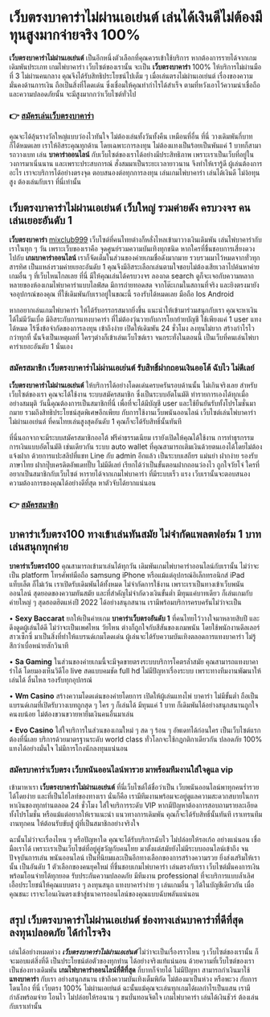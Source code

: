# เว็บตรงบาคาร่าไม่ผ่านเอเย่นต์ เล่นได้เงินดีไม่ต้องมีทุนสูงมากจ่ายจริง 100%
**เว็บตรงบาคาร่าไม่ผ่านเอเย่นต์** เป็นอีกหนึ่งตัวเลือกที่คุณควรเข้าใช้บริการ หากต้องการรายได้จากเกมเดิมพันประเภท เกมไพ่บาคาร่า เว็บไซต์ของเรานั้น จะเป็น **เว็บตรงบาคาร่า** 100% ให้บริการไม่ผ่านมือที่ 3 ไม่ผ่านคนกลาง คุณจึงได้รับสิทธิประโยชน์ไปเต็ม ๆ เมื่อเล่นตรงไม่ผ่านเอเย่นต์ เรื่องของความมั่นคงด้านการเงิน ถือเป็นสิ่งที่โดดเด่น ซึ่งเชื่อมให้คุณทำกำไรได้สำเร็จ ตามที่หวังเอาไว้ความน่าเชื่อถือ และความปลอดภัยนั้น จะมีสูงมากกว่าเว็บไซต์ทั่วไป

### 👉 [สมัครเล่นเว็บตรงบาคาร่า](https://mixclub999.com/)

คุณจะได้ลุ้นรางวัลใหญ่แบบว่องไวทันใจ ไม่ต้องเล่นทั้งวันทั้งคืน เหมือนที่อื่น ที่นี่ วางเดิมพันกี่บาทก็ได้หมดเลย เราให้อิสระคุณทุกด้าน โดยเฉพาะการลงทุน ไม่ต้องแทงเป็นร้อยเป็นพันแค่ 1 บาทก็สามารถวางเบท เล่น **บาคาร่าออนไลน์** กับเว็บไซต์ของเราได้อย่างมีประสิทธิภาพ เพราะเราเป็นเว็บที่อยู่ในวงการมาเนิ่นนาน และเพราะประสบการณ์ สั่งสมมาเป็นระยะเวลายาวนาน จึงทำให้เรารู้ดี ผู้เล่นต้องการอะไร เราจะบริการได้อย่างตรงจุด ตอบสนองต่อทุกการลงทุน เล่นเกมไพ่บาคาร่า เล่นได้เงินดี ไม่ง้อทุนสูง ต้องเล่นกับเรา ที่นี่เท่านั้น

## เว็บตรงบาคาร่าไม่ผ่านเอเย่นต์ เว็บใหญ่ รวมค่ายดัง ครบวงจร คนเล่นเยอะอันดับ 1
**เว็บตรงบาคาร่า** [mixclub999](https://mixclub999.com/) เว็บไซต์ที่คนไทยต่างก็หลั่งไหลเข้ามาวางเงินเดิมพัน เล่นไพ่บาคาร่ากับเราในทุก ๆ วัน เพราะเว็บของเราคือ จุดศูนย์รวมความบันเทิงทุกชนิด หากใครที่ชื่นชอบการเสี่ยงดวง ไปกับ **เกมบาคาร่าออนไลน์** เราก็จัดเต็มในส่วนของค่ายเกมชื่อดังมากมาย รวบรวมมาไว้หมดจากทั่วทุกสารทิศ เป็นแหล่งรวมค่ายเยอะอันดับ 1 คุณจึงมีอิสระเลือกเล่นตามใจชอบไม่ต้องเสียเวลาไปค้นหาค่ายเกมอื่น ๆ ที่เว็บไหนไกลเลย ที่นี่ มีให้คุณเล่นได้ครบวงจร ลองกด search ดูก็จะเจอกับความหลากหลายของห้องเกมไพ่บาคาร่าแบบไลฟ์สด มีการถ่ายทอดสด จากโต๊ะเกมในสถานที่จริง และยิงตรงมายังจออุปกรณ์ของคุณ ที่ใช้เดิมพันกับเราอยู่ในขณะนี้ รองรับได้หมดเลย มือถือ Ios Android

หากอยากเล่นเกมไพ่บาคาร่า ให้ได้รับอรรถรสมากยิ่งขึ้น แนะนำให้เข้ามาร่วมสนุกกับเรา คุณจะหาเงินได้ไม่มีวันเบื่อ มีอิสระกับการแทงบาคาร่า ที่ไม่ต้องวุ่นวายกับการโยกย้ายบัญชี ใช้เพียงแค่ 1 user แทงได้หมด ไร้ซึ่งข้อจำกัดของการลงทุน เข้าถึงง่าย เปิดให้เดิมพัน 24 ชั่วโมง ลงทุนไม่ยาก สร้างกำไรไวกว่าทุกที่ นั้นจึงเป็นเหตุผลที่ ใครๆต่างก็เข้าเล่นเว็บไซต์เรา จนกระทั่งในตอนนี้ เป็นเว็บที่คนเล่นไพ่บาคาร่าเยอะอันดับ 1 นั่นเอง

### สมัครสมาชิก เว็บตรงบาคาร่าไม่ผ่านเอเย่นต์ รับสิทธิ์ฝากถอนเงินออโต้ ฉับไว ไม่ดีเลย์
**เว็บตรงบาคาร่าไม่ผ่านเอเย่นต์** ให้บริการได้อย่างโดดเด่นครบครันรอบด้านนั้น ไม่เกินจริงเลย สำหรับเว็บไซต์ของเรา คุณจะได้ใช้งาน ระบบสมัครสมาชิก ซึ่งเป็นระบบอัตโนมัติ ทำรายการเองได้ทุกเมื่อ อย่างสมมุติ วันนี้คุณต้องการเป็นสมาชิกที่นี่ เพื่อที่จะได้มีบัญชี user และใช้ยืนยันรับทั้งโปรโมชั่นมากมาย รวมถึงสิทธิประโยชน์สุดพิเศษอีกเพียบ กับการใช้งานเว็บพนันออนไลน์ เว็บไซต์เล่นไพ่บาคาร่า ไม่ผ่านเอเย่นต์ ที่คนไทยเล่นสูงสุดอันดับ 1 คุณก็จะได้รับสิทธิ์นั้นทันที

ที่นี่นอกจากจะมีระบบสมัครสมาชิกออโต้ ฟรีค่าธรรมเนียม เรายังเปิดให้คุณได้ใช้งาน การทำธุรกรรมการเงินแบบอัตโนมัติ เช่นเดียวกัน ระบบ auto wallet ที่คุณสามารถเติมเงินด้วยตนเองได้โดยไม่ต้องแจ้งฝาก ด้วยการแปะสลิปที่แชท Line กับ admin อีกแล้ว เป็นระบบเสถียร แม่นยำ ฝากง่าย รองรับภาษาไทย ฝากปุ๊บเครดิตอัพเดทปั๊บ ไม่มีดีเลย์ เรียกได้ว่าเป็นขั้นตอนฝากถอนว่องไว ถูกใจวัยโจ๋ ใครที่อยากเป็นสมาชิกกับเว็บไซต์ หารายได้จากเกมไพ่บาคาร่า ที่มีระบบเร็ว แรง เว็บเรานั้นจะตอบสนองความต้องการของคุณได้อย่างดีที่สุด หาตัวจับได้ยากแน่นอน

### 👉 [สมัครสมาชิก](https://mixclub999.com/)

## บาคาร่าเว็บตรง100 ทางเข้าเล่นทันสมัย ไม่จำกัดแพลตฟอร์ม 1 บาทเล่นสนุกทุกค่าย
**บาคาร่าเว็บตรง100** คุณสามารถเข้ามาเล่นได้ทุกวัน เดิมพันเกมไพ่บาคาร่าออนไลน์กับเรานั้น ไม่ว่าจะเป็น platform โทรศัพท์มือถือ samsung iPhone หรือแม้แต่อุปกรณ์อิเล็กทรอนิกส์ iPad แท็บเล็ต ก็ไม่เว้น เราเปิดรับเดิมพันได้ทั้งหมด ไม่จำกัดการใช้งาน เพราะเราเป็นทางเข้าเว็บพนันออนไลน์ สุดยอดของความทันสมัย และที่สำคัญไม่จำกัดวงเงินขั้นต่ำ มีทุนแค่บาทเดียว ก็เล่นเกมกับค่ายใหญ่ ๆ สุดฮอตฮิตแห่งปี 2022 ได้อย่างสนุกสนาน เรามีพร้อมบริการครบครันไม่ว่าจะเป็น

•	**Sexy Baccarat** ยกให้เป็นค่ายเกม **บาคาร่าเว็บตรงอันดับ 1** ที่คนไทยไว้วางใจมาหลายสิบปี และดึงดูดผู้เล่นได้ดี ไม่ว่าจะเป็นเพศไหน วัยไหน ต่างก็ถูกใจกับสีสันของเกมพนัน โดยใช้พนักงานดีลเลอร์ สาวเซ็กซี่ มาเป็นสิ่งที่ทำให้แบรนด์เกมโดดเด่น ผู้เล่นจะได้รับความบันเทิงตลอดการแทงบาคาร่า ไม่รู้สึกว่าเบื่อหน่ายสักวินาที

•	**Sa Gaming** ในส่วนของค่ายเกมนี้จะมีจุดขายตรงระบบบริการโคตรล้ำสมัย คุณสามารถแทงบาคาร่าได้ โดยมองเห็นวิดีโอ live สดแบบคมชัด full hd ไม่มีปัญหาเรื่องระบบ เพราะทางทีมงานพัฒนาให้เล่นได้ ลื่นไหล รองรับทุกอุปกรณ์

•	**Wm Casino** สร้างความโดดเด่นของค่ายโดยการ เปิดให้ผู้เล่นแทงไพ่ บาคาร่า ไม่มีขั้นต่ำ ถือเป็นแบรนด์เกมที่เปิดรับวางเบทถูกสุด ๆ ใคร ๆ ก็เล่นได้ มีทุนแค่ 1 บาท ก็เดิมพันได้อย่างสนุกสนานถูกใจคนงบน้อย ไม่ต้องขวนขวายหายืมเงินคนอื่นมาเล่น

•	**Evo Casino** ใส่ใจบริการในส่วนของเกมใหม่ ๆ สด ๆ ร้อน ๆ อัพเดทได้ก่อนใคร เป็นเว็บไซต์แรกต้องที่นี่เลย บริการด้วยมาตรฐานระดับ world class ทั่วโลกจะใช้กฎกติกาเดียวกัน ปลอดภัย 100% แทงได้อย่างมั่นใจ ไม่มีการโกงนักลงทุนแน่นอน

### สมัครบาคาร่าเว็บตรง เว็บพนันออนไลน์พารวย มาพร้อมทีมงานใส่ใจดูแล vip
เข้ามาหาเรา **เว็บตรงบาคาร่าไม่ผ่านเอเย่นต์** ที่นี่เว็บไซต์ได้ชื่อว่าเป็น เว็บพนันออนไลน์พาทุกคนร่ำรวยได้โดยง่าย และที่เป็นไฮไลท์ของทางเรา นั่นก็คือ เรามีทีมงานพร้อมจะอยู่ดูแลความสะดวกสบายในการหาเงินของทุกท่านตลอด 24 ชั่วโมง ใส่ใจบริการระดับ VIP หากมีปัญหาต้องการสอบถามรายละเอียด ทั้งโปรโมชั่น หรือแม้แต่อยากให้เราแนะนำ แนวทางการเดิมพัน คุณก็จะได้รับสิทธิ์นั้นทันที เราเทรนทีมงานทุกคน ให้ต้อนรับขับสู้ ผู้ที่เป็นสมาชิกอย่างจริงใจ

ฉะนั้นไม่ว่าจะเรื่องไหน ๆ หรือปัญหาใด คุณจะได้รับบริการฉับไว ไม่ปล่อยให้รอเก้อ อย่างแน่นอน เชื่อมือเราได้ เพราะเราเป็นเว็บไซต์ที่อยู่คู่ขวัญกับคนไทย มาตั้งแต่สมัยยังไม่มีระบบออนไลน์เข้าถึง จนปัจจุบันการเล่น พนันออนไลน์ เป็นที่นิยมและเป็นอีกทางเลือกของการสร้างความรวย ยิ่งส่งเสริมให้เรานั้น เป็นอันดับ 1 ตัวเลือกของคนยุคใหม่ ที่ชื่นชอบเกมไพ่บาคาร่า เล่นตรงกับเรา เว็บไซต์มั่นคงการเงิน พร้อมโอนจ่ายได้ทุกยอด รับประกันความปลอดภัย มีทีมงาน professional ที่จะบริการแบบล้ำเลิศ เอื้อประโยชน์ให้คุณแบบตรง ๆ ลงทุนสนุก แทงบาคาร่าง่าย ๆ เล่นเกมอื่น ๆ ได้ในบัญชีเดียวกัน เมื่อคุณชนะ  เราจะโอนเงินตรงเข้าสู่ธนาคารออนไลน์ของคุณแบบฉับพลันแน่นอน

## สรุป เว็บตรงบาคาร่าไม่ผ่านเอเย่นต์ ช่องทางเล่นบาคาร่าที่ดีที่สุด ลงทุนปลอดภัย ได้กำไรจริง
เล่นได้อย่างหมดห่วง ***เว็บตรงบาคาร่าไม่ผ่านเอเย่นต์*** ไม่ว่าจะเป็นเรื่องราวไหน ๆ เว็บไซต์ของเรานั้น ก็จะมอบแต่สิ่งที่ดี เป็นประโยชน์ต่อตัวของทุกท่าน ได้อย่างจริงแท้แน่นอน ด้วยความที่เว็บไซต์ของเรา เป็นช่องทางเดิมพัน **เกมไพ่บาคาร่าออนไลน์ที่ดีที่สุด** กี่บาทก็จ่ายได้ ไม่มีปัญหา สามารถกำเงินมาใช้ **แทงบาคาร่า** กับเรา อย่างสนุกสนาน เข้าถึงความบันเทิงเต็มพิกัด ไม่ต้องมาเป็นห่วง หรือพะวง กับการโดนโกง ที่นี่ เว็บตรง 100% ไม่ผ่านเอเย่นต์  ฉะนั้นแม้คุณจะเล่นทุกเกมได้ผลกำไรเป็นแสน เรามีกำลังพร้อมจ่าย โอนไว ไม่ปล่อยให้รอนาน ๆ ขนบั่นทอนจิตใจ เกมไพ่บาคาร่า เล่นได้เงินชัวร์ ต้องเล่นกับเราเท่านั้น
